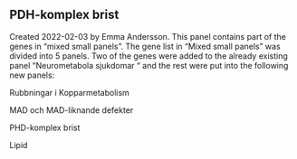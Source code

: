 ## PDH-komplex brist
Created 2022-02-03 by Emma Andersson. This panel contains part of the genes in “mixed small panels”. The gene list in “Mixed small panels” was divided into 5 panels. Two of the genes were added to the already existing panel “Neurometabola sjukdomar “ and the rest were put into the following new panels:

Rubbningar i Kopparmetabolism

MAD och MAD-liknande defekter

PHD-komplex brist

Lipid
